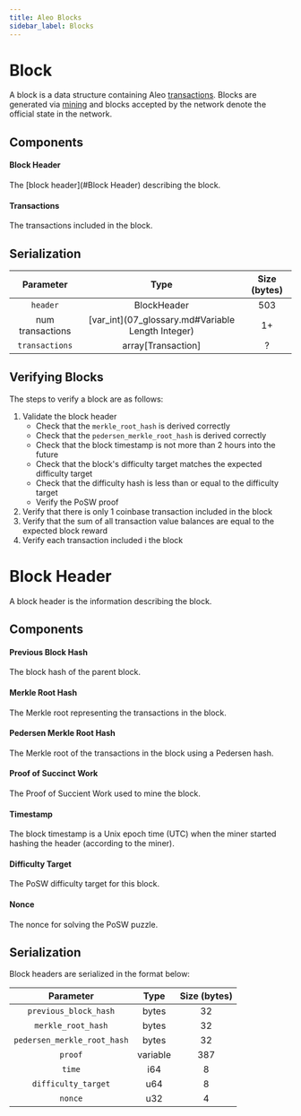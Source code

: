 ```yaml
---
title: Aleo Blocks
sidebar_label: Blocks
---
```


# Block 

A block is a data structure containing Aleo [transactions](02_transactions.md). Blocks are generated via [mining](05_mining.md) and blocks accepted by the network denote the official state in the network.

## Components

#### Block Header

The [block header](#Block Header) describing the block.

#### Transactions

The transactions included in the block.

## Serialization

|     Parameter    |                       Type                       | Size (bytes) |
|:----------------:|:------------------------------------------------:|:------------:|
|     `header`     |                    BlockHeader                   |      503     |
| num transactions | [var_int](07_glossary.md#Variable Length Integer) |      1+      |
|  `transactions`  |                array[Transaction]                |       ?      |

## Verifying Blocks

The steps to verify a block are as follows:

1. Validate the block header 
    - Check that the `merkle_root_hash` is derived correctly
    - Check that the `pedersen_merkle_root_hash` is derived correctly
    - Check that the block timestamp is not more than 2 hours into the future
    - Check that the block's difficulty target matches the expected difficulty target
    - Check that the difficulty hash is less than or equal to the difficulty target
    - Verify the PoSW proof
2. Verify that there is only 1 coinbase transaction included in the block
3. Verify that the sum of all transaction value balances are equal to the expected block reward
4. Verify each transaction included i the block
 
# Block Header
 
A block header is the information describing the block.
 
## Components
 
#### Previous Block Hash
 
The block hash of the parent block.
 
#### Merkle Root Hash

The Merkle root representing the transactions in the block.
 
#### Pedersen Merkle Root Hash

The Merkle root of the transactions in the block using a Pedersen hash.
 
#### Proof of Succinct Work
 
The Proof of Succient Work used to mine the block.
 
#### Timestamp

The block timestamp is a Unix epoch time (UTC) when the miner started hashing the header (according to the miner).

#### Difficulty Target

The PoSW difficulty target for this block.
 
#### Nonce

The nonce for solving the PoSW puzzle.
 
## Serialization
 
Block headers are serialized in the format below:

|          Parameter          |   Type   | Size (bytes) |
|:---------------------------:|:--------:|:------------:|
|    `previous_block_hash`    |   bytes  |      32      |
|      `merkle_root_hash`     |   bytes  |      32      |
| `pedersen_merkle_root_hash` |   bytes  |      32      |
|           `proof`           | variable |      387     |
|            `time`           |    i64   |       8      |
|     `difficulty_target`     |    u64   |       8      |
|           `nonce`           |    u32   |       4      |
